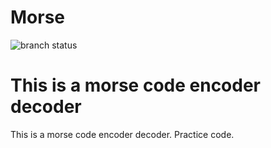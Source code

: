 # Morse


![branch status](https://github.com/NiharikaKaria/Morse/workflows/CI/badge.svg)


This is a morse code encoder decoder
=======
This is a morse code encoder decoder. Practice code.


